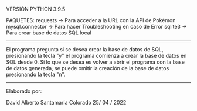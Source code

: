 VERSIÓN PYTHON 3.9.5

PAQUETES:
requests -> Para acceder a la URL con la API de Pokémon
mysql.connector -> Para hacer Troubleshooting en caso de Error
sqlite3 -> Para crear base de datos SQL local

----

El programa pregunta si se desea crear la base de datos de SQL, presionando la tecla "y" el programa comienza a crear la base de datos en SQL desde 0. Si lo que se desea es volver a abrir el programa con la base de datos generada, se puede omitir la creación de la base de datos presionando la tecla "n".

----

Elaborado por:

David Alberto Santamaria Colorado
25/ 04 / 2022
